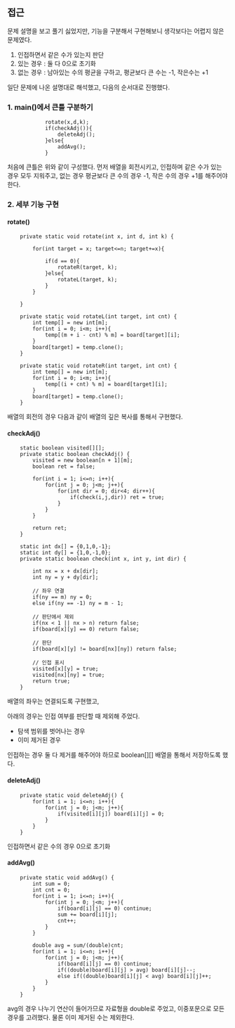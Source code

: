 ## 접근

문제 설명을 보고 풀기 싫었지만, 기능을 구분해서 구현해보니 생각보다는 어렵지 않은 문제였다.

1. 인접하면서 같은 수가 있는지 판단
2. 있는 경우 : 둘 다 0으로 초기화
3. 없는 경우 : 남아있는 수의 평균을 구하고, 평균보다 큰 수는 -1, 작은수는 +1

일단 문제에 나온 설명대로 해석했고, 다음의 순서대로 진행했다.

### 1. main()에서 큰틀 구분하기 

```
            rotate(x,d,k);
            if(checkAdj()){
                deleteAdj();
            }else{
                addAvg();
            }
```

처음에 큰틀은 위와 같이 구성했다. 먼저 배열을 회전시키고, 인접하며 같은 수가 있는 경우 모두 지워주고, 없는 경우
평균보다 큰 수의 경우 -1, 작은 수의 경우 +1를 해주어야 한다.

### 2. 세부 기능 구현

#### rotate()
```
    private static void rotate(int x, int d, int k) {

        for(int target = x; target<=n; target+=x){

            if(d == 0){
                rotateR(target, k);
            }else{
                rotateL(target, k);
            }
        }

    }

    private static void rotateL(int target, int cnt) {
        int temp[] = new int[m];
        for(int i = 0; i<m; i++){
            temp[(m + i - cnt) % m] = board[target][i];
        }
        board[target] = temp.clone();
    }

    private static void rotateR(int target, int cnt) {
        int temp[] = new int[m];
        for(int i = 0; i<m; i++){
            temp[(i + cnt) % m] = board[target][i];
        }
        board[target] = temp.clone();
    }
```

배열의 회전의 경우 다음과 같이 배열의 깊은 복사를 통해서 구현했다.

#### checkAdj()
```
    static boolean visited[][];
    private static boolean checkAdj() {
        visited = new boolean[n + 1][m];
        boolean ret = false;

        for(int i = 1; i<=n; i++){
            for(int j = 0; j<m; j++){
                for(int dir = 0; dir<4; dir++){
                    if(check(i,j,dir)) ret = true;
                }
            }
        }

        return ret;
    }

    static int dx[] = {0,1,0,-1};
    static int dy[] = {1,0,-1,0};
    private static boolean check(int x, int y, int dir) {

        int nx = x + dx[dir];
        int ny = y + dy[dir];

        // 좌우 연결
        if(ny == m) ny = 0;
        else if(ny == -1) ny = m - 1;
        
        // 판단에서 제외
        if(nx < 1 || nx > n) return false;
        if(board[x][y] == 0) return false;
        
        // 판단
        if(board[x][y] != board[nx][ny]) return false;
        
        // 인접 표시
        visited[x][y] = true;
        visited[nx][ny] = true;
        return true;
    }
```

배열의 좌우는 연결되도록 구현했고, 

아래의 경우는 인접 여부를 판단할 때 제외해 주었다.

* 탐색 범위를 벗어나는 경우
* 이미 제거된 경우

인접하는 경우 둘 다 제거를 해주어야 하므로 boolean[][] 배열을 통해서 저장하도록 했다.

#### deleteAdj()

```
    private static void deleteAdj() {
        for(int i = 1; i<=n; i++){
            for(int j = 0; j<m; j++){
                if(visited[i][j]) board[i][j] = 0;
            }
        }
    }
```

인접하면서 같은 수의 경우 0으로 초기화

#### addAvg()

```
    private static void addAvg() {
        int sum = 0;
        int cnt = 0;
        for(int i = 1; i<=n; i++){
            for(int j = 0; j<m; j++){
                if(board[i][j] == 0) continue;
                sum += board[i][j];
                cnt++;
            }
        }

        double avg = sum/(double)cnt;
        for(int i = 1; i<=n; i++){
            for(int j = 0; j<m; j++){
                if(board[i][j] == 0) continue;
                if((double)board[i][j] > avg) board[i][j]--;
                else if((double)board[i][j] < avg) board[i][j]++;
            }
        }
    }
```

avg의 경우 나누기 연산이 들어가므로 자료형을 double로 주었고, 이중포문으로 모든 경우를 고려했다. 물론 이미 제거된 수는 제외한다.